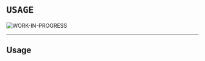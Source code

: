 # `USAGE`

![WORK-IN-PROGRESS](https://img.shields.io/badge/USAGE-WORK--IN--PROGRESS-red?style=for-the-badge&logo=markdown&maxAge=604800&cacheSeconds=604800)

---

## Usage
